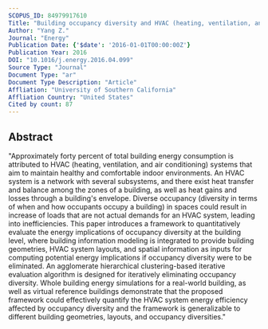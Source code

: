 ```yaml
---
SCOPUS_ID: 84979917610
Title: "Building occupancy diversity and HVAC (heating, ventilation, and air conditioning) system energy efficiency"
Author: "Yang Z."
Journal: "Energy"
Publication Date: {'$date': '2016-01-01T00:00:00Z'}
Publication Year: 2016
DOI: "10.1016/j.energy.2016.04.099"
Source Type: "Journal"
Document Type: "ar"
Document Type Description: "Article"
Affliation: "University of Southern California"
Affliation Country: "United States"
Cited by count: 87
---
```


## Abstract
"Approximately forty percent of total building energy consumption is attributed to HVAC (heating, ventilation, and air conditioning) systems that aim to maintain healthy and comfortable indoor environments. An HVAC system is a network with several subsystems, and there exist heat transfer and balance among the zones of a building, as well as heat gains and losses through a building's envelope. Diverse occupancy (diversity in terms of when and how occupants occupy a building) in spaces could result in increase of loads that are not actual demands for an HVAC system, leading into inefficiencies. This paper introduces a framework to quantitatively evaluate the energy implications of occupancy diversity at the building level, where building information modeling is integrated to provide building geometries, HVAC system layouts, and spatial information as inputs for computing potential energy implications if occupancy diversity were to be eliminated. An agglomerate hierarchical clustering-based iterative evaluation algorithm is designed for iteratively eliminating occupancy diversity. Whole building energy simulations for a real-world building, as well as virtual reference buildings demonstrate that the proposed framework could effectively quantify the HVAC system energy efficiency affected by occupancy diversity and the framework is generalizable to different building geometries, layouts, and occupancy diversities."
